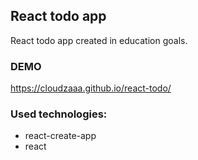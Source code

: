 ## React todo app
React todo app created in education goals.

### DEMO
https://cloudzaaa.github.io/react-todo/

### Used technologies:
- react-create-app
- react

